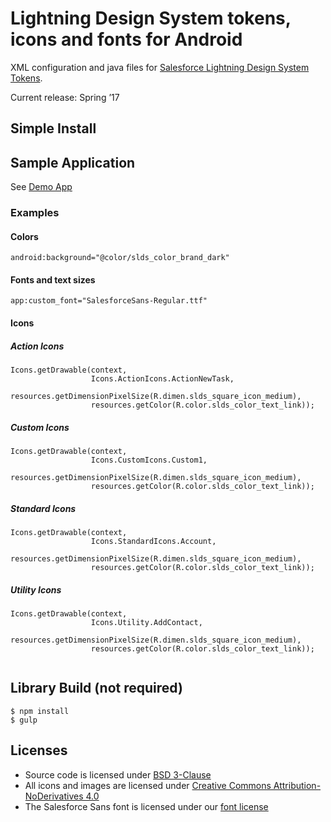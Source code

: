 # Lightning Design System tokens, icons and fonts for Android

XML configuration and java files for [Salesforce Lightning Design System](https://www.lightningdesignsystem.com/) [Tokens](https://www.lightningdesignsystem.com/design-tokens/).

Current release: Spring ’17

## Simple Install


## Sample Application 

See [Demo App](https://github.com/salesforce-ux/design-system-android/tree/master/????)

### Examples


#### Colors

```
android:background="@color/slds_color_brand_dark"

```


#### Fonts and text sizes

```
app:custom_font="SalesforceSans-Regular.ttf"

```


#### Icons

##### Action Icons

```
Icons.getDrawable(context,
                  Icons.ActionIcons.ActionNewTask,
                  resources.getDimensionPixelSize(R.dimen.slds_square_icon_medium),
                  resources.getColor(R.color.slds_color_text_link));        
```


##### Custom Icons

```
Icons.getDrawable(context,
                  Icons.CustomIcons.Custom1,
                  resources.getDimensionPixelSize(R.dimen.slds_square_icon_medium),
                  resources.getColor(R.color.slds_color_text_link));  
```


##### Standard Icons

```
Icons.getDrawable(context,
                  Icons.StandardIcons.Account,
                  resources.getDimensionPixelSize(R.dimen.slds_square_icon_medium),
                  resources.getColor(R.color.slds_color_text_link));

```


##### Utility Icons


```
Icons.getDrawable(context,
                  Icons.Utility.AddContact,
                  resources.getDimensionPixelSize(R.dimen.slds_square_icon_medium),
                  resources.getColor(R.color.slds_color_text_link));


```

## Library Build (not required)

```
$ npm install
$ gulp
```

## Licenses

* Source code is licensed under [BSD 3-Clause](https://git.io/sfdc-license)
* All icons and images are licensed under [Creative Commons Attribution-NoDerivatives 4.0](https://github.com/salesforce-ux/licenses/blob/master/LICENSE-icons-images.txt)
* The Salesforce Sans font is licensed under our [font license](https://github.com/salesforce-ux/licenses/blob/master/LICENSE-font.txt)
